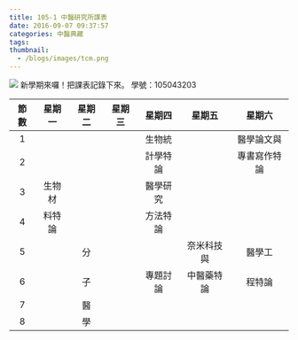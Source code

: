 ```yaml
---
title: 105-1 中醫研究所課表
date: 2016-09-07 09:37:57
categories: 中醫典藏
tags:
thumbnail:
  - /blogs/images/tcm.png
---
```

<img src="/blogs/images/tcm.png">
新學期來囉！把課表記錄下來。
學號：105043203

| 節數 | 星期一 | 星期二 | 星期三 | 星期四 | 星期五 | 星期六 |
|:-:|:-:|:-:|:-:|:-:|:-:|:-:|
| 1 |   |   |   | 生物統 |   | 醫學論文與 |
| 2 |   |   |   | 計學特論 |   | 專書寫作特論 |
| 3 | 生物材 |   |   | 醫學研究 |   |   |
| 4 | 料特論 |   |   | 方法特論 |   |   |
| 5 |   | 分 |   |   | 奈米科技與 | 醫學工 |
| 6 |   | 子 |   | 專題討論 | 中醫藥特論 | 程特論 |
| 7 |   | 醫 |   |   |   |   |
| 8 |   | 學 |   |   |   |   |
